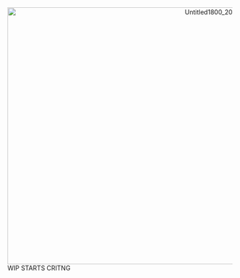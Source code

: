 <div align="right">
 <img width="600" height="575" alt="Untitled1800_20250813091817" src="https://github.com/user-attachments/assets/4b142a77-c15d-4491-b2c6-10c286870e80" />
<div align="left">  
WIP STARTS CRITNG
